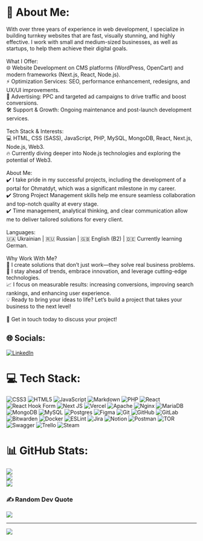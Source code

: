 # 💫 About Me:
With over three years of experience in web development, I specialize in building turnkey websites that are fast, visually stunning, and highly effective. I work with small and medium-sized businesses, as well as startups, to help them achieve their digital goals.<br><br>What I Offer:<br>🌐 Website Development on CMS platforms (WordPress, OpenCart) and modern frameworks (Next.js, React, Node.js).<br>⚡ Optimization Services: SEO, performance enhancement, redesigns, and UX/UI improvements.<br>🎯 Advertising: PPC and targeted ad campaigns to drive traffic and boost conversions.<br>🛠 Support & Growth: Ongoing maintenance and post-launch development services.<br><br>Tech Stack & Interests:<br>💻 HTML, CSS (SASS), JavaScript, PHP, MySQL, MongoDB, React, Next.js, Node.js, Web3.<br>🔥 Currently diving deeper into Node.js technologies and exploring the potential of Web3.<br><br>About Me:<br>✔️ I take pride in my successful projects, including the development of a portal for Ohmatdyt, which was a significant milestone in my career.<br>✔️ Strong Project Management skills help me ensure seamless collaboration and top-notch quality at every stage.<br>✔️ Time management, analytical thinking, and clear communication allow me to deliver tailored solutions for every client.<br><br>Languages:<br>🇺🇦 Ukrainian | 🇷🇺 Russian | 🇬🇧 English (B2) | 🇩🇪 Currently learning German.<br><br>Why Work With Me?<br>🤝 I create solutions that don’t just work—they solve real business problems.<br>🧠 I stay ahead of trends, embrace innovation, and leverage cutting-edge technologies.<br>📈 I focus on measurable results: increasing conversions, improving search rankings, and enhancing user experience.<br>💡 Ready to bring your ideas to life? Let’s build a project that takes your business to the next level!<br><br>📩 Get in touch today to discuss your project!


## 🌐 Socials:
[![LinkedIn](https://img.shields.io/badge/LinkedIn-%230077B5.svg?logo=linkedin&logoColor=white)](https://linkedin.com/in/dneprovskyi) 

# 💻 Tech Stack:
![CSS3](https://img.shields.io/badge/css3-%231572B6.svg?style=for-the-badge&logo=css3&logoColor=white) ![HTML5](https://img.shields.io/badge/html5-%23E34F26.svg?style=for-the-badge&logo=html5&logoColor=white) ![JavaScript](https://img.shields.io/badge/javascript-%23323330.svg?style=for-the-badge&logo=javascript&logoColor=%23F7DF1E) ![Markdown](https://img.shields.io/badge/markdown-%23000000.svg?style=for-the-badge&logo=markdown&logoColor=white) ![PHP](https://img.shields.io/badge/php-%23777BB4.svg?style=for-the-badge&logo=php&logoColor=white) ![React](https://img.shields.io/badge/react-%2320232a.svg?style=for-the-badge&logo=react&logoColor=%2361DAFB) ![React Hook Form](https://img.shields.io/badge/React%20Hook%20Form-%23EC5990.svg?style=for-the-badge&logo=reacthookform&logoColor=white) ![Next JS](https://img.shields.io/badge/Next-black?style=for-the-badge&logo=next.js&logoColor=white) ![Vercel](https://img.shields.io/badge/vercel-%23000000.svg?style=for-the-badge&logo=vercel&logoColor=white) ![Apache](https://img.shields.io/badge/apache-%23D42029.svg?style=for-the-badge&logo=apache&logoColor=white) ![Nginx](https://img.shields.io/badge/nginx-%23009639.svg?style=for-the-badge&logo=nginx&logoColor=white) ![MariaDB](https://img.shields.io/badge/MariaDB-003545?style=for-the-badge&logo=mariadb&logoColor=white) ![MongoDB](https://img.shields.io/badge/MongoDB-%234ea94b.svg?style=for-the-badge&logo=mongodb&logoColor=white) ![MySQL](https://img.shields.io/badge/mysql-4479A1.svg?style=for-the-badge&logo=mysql&logoColor=white) ![Postgres](https://img.shields.io/badge/postgres-%23316192.svg?style=for-the-badge&logo=postgresql&logoColor=white) ![Figma](https://img.shields.io/badge/figma-%23F24E1E.svg?style=for-the-badge&logo=figma&logoColor=white) ![Git](https://img.shields.io/badge/git-%23F05033.svg?style=for-the-badge&logo=git&logoColor=white) ![GitHub](https://img.shields.io/badge/github-%23121011.svg?style=for-the-badge&logo=github&logoColor=white) ![GitLab](https://img.shields.io/badge/gitlab-%23181717.svg?style=for-the-badge&logo=gitlab&logoColor=white) ![Bitwarden](https://img.shields.io/badge/bitwarden-%23175DDC.svg?style=for-the-badge&logo=bitwarden&logoColor=white) ![Docker](https://img.shields.io/badge/docker-%230db7ed.svg?style=for-the-badge&logo=docker&logoColor=white) ![ESLint](https://img.shields.io/badge/ESLint-4B3263?style=for-the-badge&logo=eslint&logoColor=white) ![Jira](https://img.shields.io/badge/jira-%230A0FFF.svg?style=for-the-badge&logo=jira&logoColor=white) ![Notion](https://img.shields.io/badge/Notion-%23000000.svg?style=for-the-badge&logo=notion&logoColor=white) ![Postman](https://img.shields.io/badge/Postman-FF6C37?style=for-the-badge&logo=postman&logoColor=white) ![TOR](https://img.shields.io/badge/tor-%237E4798.svg?style=for-the-badge&logo=tor-project&logoColor=white) ![Swagger](https://img.shields.io/badge/-Swagger-%23Clojure?style=for-the-badge&logo=swagger&logoColor=white) ![Trello](https://img.shields.io/badge/Trello-%23026AA7.svg?style=for-the-badge&logo=Trello&logoColor=white) ![Steam](https://img.shields.io/badge/steam-%23000000.svg?style=for-the-badge&logo=steam&logoColor=white)
# 📊 GitHub Stats:
![](https://github-readme-stats.vercel.app/api?username=thumb22&theme=dark&hide_border=false&include_all_commits=false&count_private=false)<br/>
![](https://github-readme-streak-stats.herokuapp.com/?user=thumb22&theme=dark&hide_border=false)<br/>
![](https://github-readme-stats.vercel.app/api/top-langs/?username=thumb22&theme=dark&hide_border=false&include_all_commits=false&count_private=false&layout=compact)

### ✍️ Random Dev Quote
![](https://quotes-github-readme.vercel.app/api?type=horizontal&theme=radical)

---
[![](https://visitcount.itsvg.in/api?id=thumb22&icon=0&color=0)](https://visitcount.itsvg.in)

<!-- Proudly created with GPRM ( https://gprm.itsvg.in ) -->
